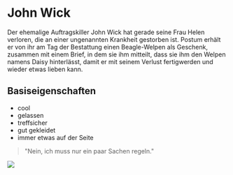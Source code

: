 # John Wick
Der ehemalige Auftragskiller John Wick hat gerade seine Frau Helen verloren, die an einer ungenannten Krankheit gestorben ist. Postum erhält er von ihr am Tag der Bestattung einen Beagle-Welpen als Geschenk, zusammen mit einem Brief, in dem sie ihm mitteilt, dass sie ihm den Welpen namens Daisy hinterlässt, damit er mit seinem Verlust fertigwerden und wieder etwas lieben kann.
## Basiseigenschaften
* cool
* gelassen
* treffsicher
* gut gekleidet
* immer etwas auf der Seite

> "Nein, ich muss nur ein paar Sachen regeln."

<img src="https://upload.wikimedia.org/wikipedia/commons/thumb/3/33/Reuni%C3%A3o_com_o_ator_norte-americano_Keanu_Reeves_%2846806576944%29_%28cropped%29.jpg/481px-Reuni%C3%A3o_com_o_ator_norte-americano_Keanu_Reeves_%2846806576944%29_%28cropped%29.jpg"/>